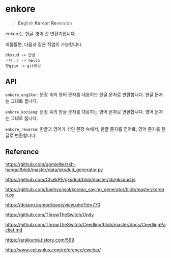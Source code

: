 # enkore

> **En**glish **Ko**rean **Re**version

enkore는 한글-영어 간 변환기입니다.

예를들면, 다음과 같은 작업이 가능합니다.

```
dkssud -> 안녕
ㅗ디ㅣㅐ -> hello
햣gjqm -> git허브
```



## API



`enkore_eng2kor`: 문장 속의 영어 문자를 대응하는 한글 문자로 변환합니다. 한글 문자는 그대로 둡니다.

`enkore_kor2eng`: 문장 속의 한글 문자를 대응하는 영어 문자로 변환합니다. 영어 문자는 그대로 둡니다.

`enkore_reverse`: 한글과 영어가 섞인 문장 속에서, 한글 문자를 영어로, 영어 문자를 한글로 변환합니다.



## Reference

https://github.com/gomjellie/zsh-hangul/blob/master/data/gksdud_generator.py

https://github.com/ChalkPE/gksdud/blob/master/lib/gksdud.js

https://github.com/baehyunsol/korean_saying_generator/blob/master/korean.py

https://dojang.io/mod/page/view.php?id=770

https://github.com/ThrowTheSwitch/Unity

https://github.com/ThrowTheSwitch/Ceedling/blob/master/docs/CeedlingPacket.md

https://araikuma.tistory.com/599

http://www.cplusplus.com/reference/cwchar/
